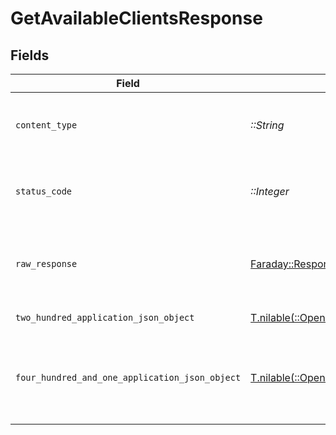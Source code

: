 # GetAvailableClientsResponse


## Fields

| Field                                                                                                                                          | Type                                                                                                                                           | Required                                                                                                                                       | Description                                                                                                                                    |
| ---------------------------------------------------------------------------------------------------------------------------------------------- | ---------------------------------------------------------------------------------------------------------------------------------------------- | ---------------------------------------------------------------------------------------------------------------------------------------------- | ---------------------------------------------------------------------------------------------------------------------------------------------- |
| `content_type`                                                                                                                                 | *::String*                                                                                                                                     | :heavy_check_mark:                                                                                                                             | HTTP response content type for this operation                                                                                                  |
| `status_code`                                                                                                                                  | *::Integer*                                                                                                                                    | :heavy_check_mark:                                                                                                                             | HTTP response status code for this operation                                                                                                   |
| `raw_response`                                                                                                                                 | [Faraday::Response](https://www.rubydoc.info/gems/faraday/Faraday/Response)                                                                    | :heavy_check_mark:                                                                                                                             | Raw HTTP response; suitable for custom response parsing                                                                                        |
| `two_hundred_application_json_object`                                                                                                          | [T.nilable(::OpenApiSDK::Operations::GetAvailableClientsResponseBody)](../../models/operations/getavailableclientsresponsebody.md)             | :heavy_minus_sign:                                                                                                                             | Available Clients                                                                                                                              |
| `four_hundred_and_one_application_json_object`                                                                                                 | [T.nilable(::OpenApiSDK::Operations::GetAvailableClientsServerResponseBody)](../../models/operations/getavailableclientsserverresponsebody.md) | :heavy_minus_sign:                                                                                                                             | Unauthorized - Returned if the X-Plex-Token is missing from the header or query.                                                               |